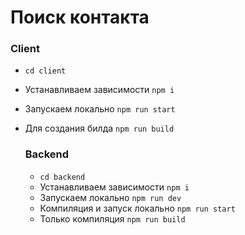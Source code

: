 # Поиск контакта

### Client
- `cd client`
- Устанавливаем зависимости `npm i`
- Запускаем локально `npm run start`
- Для создания билда `npm run build`

  ### Backend
  - `cd backend`
  - Устанавливаем зависимости `npm i`
  - Запускаем локально `npm run dev`
  - Компиляция и запуск локально `npm run start`
  - Только компиляция `npm run build`
